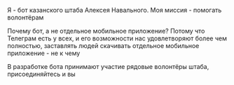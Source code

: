 Я - бот казанского штаба Алексея Навального. Моя миссия - помогать волонтёрам

Почему бот, а не отдельное мобильное приложение? Потому что Телеграм есть у всех, и его возможности нас удовлетворяют более чем полностью, заставлять людей скачивать отдельное мобильное приложение - не к чему

В разработке бота принимают участие рядовые волонтёры штаба, присоединяйтесь и вы
